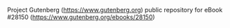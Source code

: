 Project Gutenberg (https://www.gutenberg.org) public repository for eBook #28150 (https://www.gutenberg.org/ebooks/28150)
